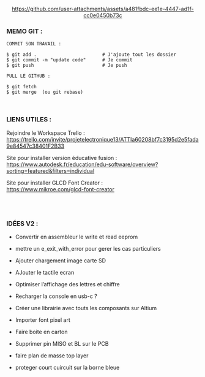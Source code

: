 <div align="center">

https://github.com/user-attachments/assets/a481fbdc-ee1e-4447-ad1f-cc0e0450b73c

</div>

### MEMO GIT :    
```
COMMIT SON TRAVAIL : 

$ git add .                        # J'ajoute tout les dossier
$ git commit -m "update code"      # Je commit
$ git push                         # Je push
```
```
PULL LE GITHUB :

$ git fetch 
$ git merge  (ou git rebase)
```

<br>

### LIENS UTILES :

Rejoindre le Workspace Trello :      
https://trello.com/invite/projetelectronique13/ATTIa60208bf7c3195d2e5fada9e84547c38401F2B33


Site pour installer version éducative fusion :      
https://www.autodesk.fr/education/edu-software/overview?sorting=featured&filters=individual


Site pour installer GLCD Font Creator :     
https://www.mikroe.com/glcd-font-creator


<br>
<br>

### IDÉES V2 :

- Convertir en assembleur le write et read eeprom

- mettre un e_exit_with_error pour gerer les cas particuliers

- Ajouter chargement image carte SD

- AJouter le tactile ecran

- Optimiser l’affichage des lettres et chiffre

- Recharger la console en usb-c ?

- Créer une librairie avec touts les composants sur Altium

- Importer font pixel art

- Faire boite en carton

- Supprimer pin MISO et BL sur le PCB

- faire plan de masse top layer

- proteger court cuircuit sur la borne bleue
